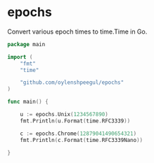 # epochs
Convert various epoch times to time.Time in Go.

```go
package main

import (
	"fmt"
	"time"

	"github.com/oylenshpeegul/epochs"
)

func main() {

	u := epochs.Unix(1234567890)
	fmt.Println(u.Format(time.RFC3339))

	c := epochs.Chrome(12879041490654321)
	fmt.Println(c.Format(time.RFC3339Nano))

}
```
